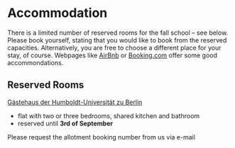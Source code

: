 # Accommodation
There is a limited number of reserved rooms for the fall school – see below. Please book yourself, stating that you would like to book from the reserved capacities. Alternatively, you are free to choose a different place for your stay, of course. Webpages like [AirBnb](https://www.airbnb.de/) or [Booking.com](https://www.booking.com/index.de.html?label=gen173nr-1BCAEoggI46AdIM1gEaDuIAQGYAQe4AQfIAQ_YAQHoAQGIAgGoAgO4ArDu1pQGwAIB0gIkYTBlY2FiN2EtOGY4ZC00MmRjLWJhOTAtMzMyNzYyMDNmNTI12AIF4AIB&sid=f986b962b9bd6faaa94dae67fff3fe3b&keep_landing=1&sb_price_type=total&) offer some good accommondations. 

## Reserved Rooms

[Gästehaus der Humboldt-Universität zu Berlin](https://www.ta.hu-berlin.de/gaestehaus)
- flat with two or three bedrooms, shared kitchen and bathroom <br>
- reserved until **3rd of September** <br>

Please request the allotment booking number from us via e-mail <br>
